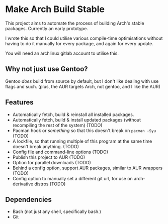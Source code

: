 # Make Arch Build Stable

This project aims to automate the process of building Arch's stable packages. Currently an early prototype.

I wrote this so that I could utilise various compile-time optimisations without having to do it manually for every package, and again for every update.

You will need an archlinux gitlab account to utilise this.

## Why not just use Gentoo?
Gentoo *does* build from source by default, but I don't like dealing with use flags and such.
(plus, the AUR targets Arch, not gentoo, and I like the AUR)

## Features
- Automatically fetch, build & reinstall all installed packages.
- Automatically fetch, build & install updated packages (without recompiling the rest of the system) (TODO)
- Pacman hook or *something* so that this doesn't break on `pacman -Syu` (TODO)
- A lockfile, so that running multiple of this program at the same time doesn't break anything. (TODO)
- Config file and command-line options (TODO)
- Publish this project to AUR (TODO)
- Option for parallel downloads (TODO)
- Behind a config option, support AUR packages, similar to AUR wrappers (TODO)
- Config option to manually set a different git url, for use on arch-derivative distros (TODO)

## Dependencies
- Bash (not just any shell, specifically bash.)
- Git
